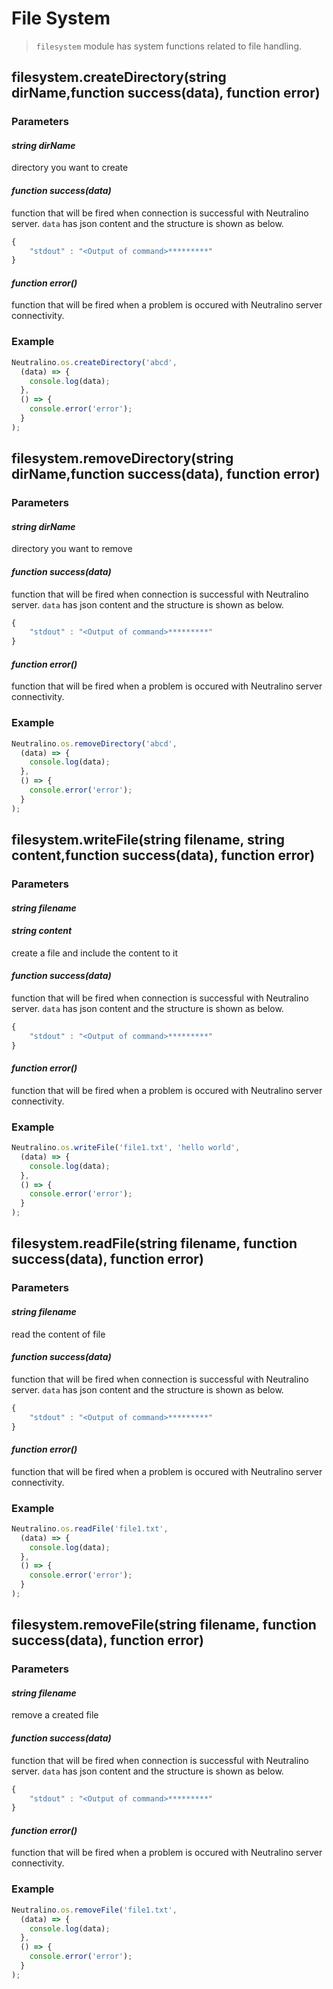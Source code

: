 # File System

> `filesystem` module has system functions related to file handling.

## filesystem.createDirectory(string dirName,function success(data), function error)


### Parameters

#### *string dirName*

directory you want to create
#### *function success(data)*

function that will be fired when connection is successful with Neutralino server. `data` has json content and the structure is shown as below. 

```js
{
    "stdout" : "<Output of command>*********" 
}
```


#### *function error()*

function that will be fired when a problem is occured with Neutralino server connectivity. 



### Example

```js
Neutralino.os.createDirectory('abcd', 
  (data) => {
    console.log(data);
  },
  () => {
    console.error('error');
  }
);
```



## filesystem.removeDirectory(string dirName,function success(data), function error)

### Parameters

#### *string dirName*

directory you want to remove
#### *function success(data)*

function that will be fired when connection is successful with Neutralino server. `data` has json content and the structure is shown as below. 

```js
{
    "stdout" : "<Output of command>*********" 
}
```


#### *function error()*

function that will be fired when a problem is occured with Neutralino server connectivity. 



### Example

```js
Neutralino.os.removeDirectory('abcd', 
  (data) => {
    console.log(data);
  },
  () => {
    console.error('error');
  }
);
```


## filesystem.writeFile(string filename, string content,function success(data), function error)

### Parameters

#### *string filename*
#### *string content*

create a file and include the content to it
#### *function success(data)*

function that will be fired when connection is successful with Neutralino server. `data` has json content and the structure is shown as below. 

```js
{
    "stdout" : "<Output of command>*********" 
}
```


#### *function error()*

function that will be fired when a problem is occured with Neutralino server connectivity. 



### Example

```js
Neutralino.os.writeFile('file1.txt', 'hello world',
  (data) => {
    console.log(data);
  },
  () => {
    console.error('error');
  }
);
```

## filesystem.readFile(string filename, function success(data), function error)
### Parameters

#### *string filename*


read the content of file
#### *function success(data)*

function that will be fired when connection is successful with Neutralino server. `data` has json content and the structure is shown as below. 

```js
{
    "stdout" : "<Output of command>*********" 
}
```


#### *function error()*

function that will be fired when a problem is occured with Neutralino server connectivity. 



### Example

```js
Neutralino.os.readFile('file1.txt',
  (data) => {
    console.log(data);
  },
  () => {
    console.error('error');
  }
);
```


## filesystem.removeFile(string filename, function success(data), function error)
### Parameters

#### *string filename*


remove a created file
#### *function success(data)*

function that will be fired when connection is successful with Neutralino server. `data` has json content and the structure is shown as below. 

```js
{
    "stdout" : "<Output of command>*********" 
}
```


#### *function error()*

function that will be fired when a problem is occured with Neutralino server connectivity. 



### Example

```js
Neutralino.os.removeFile('file1.txt',
  (data) => {
    console.log(data);
  },
  () => {
    console.error('error');
  }
);
```
